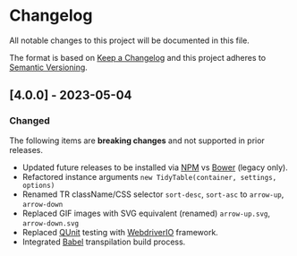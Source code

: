 # Changelog

All notable changes to this project will be documented in this file.

The format is based on [Keep a Changelog](https://keepachangelog.com/en/1.0.0) and this project adheres to [Semantic Versioning](https://semver.org/spec/v2.0.0.html).

## [4.0.0] - 2023-05-04

### Changed

The following items are **breaking changes** and not supported in prior releases.

- Updated future releases to be installed via [NPM](https://npmjs.com) vs [Bower](https://bower.io) (legacy only).
- Refactored instance arguments `new TidyTable(container, settings, options)`
- Renamed TR className/CSS selector `sort-desc`, `sort-asc` to `arrow-up`, `arrow-down`
- Replaced GIF images with SVG equivalent (renamed) `arrow-up.svg`, `arrow-down.svg`
- Replaced [QUnit](https://qunitjs.com) testing with [WebdriverIO](https://webdriver.io) framework.
- Integrated [Babel](https://babeljs.io) transpilation build process.
